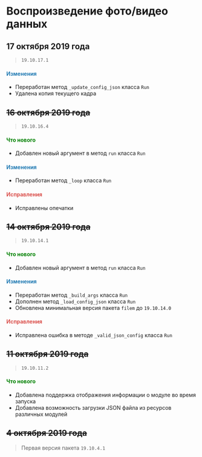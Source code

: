 # Воспроизведение фото/видео данных

## 17 октября 2019 года

> `19.10.17.1`

<h4><span style="color:#247CB4;">Изменения</span></h4>

- Переработан метод `_update_config_json` класса `Run`
- Удалена копия текущего кадра

## ~~16 октября 2019 года~~

> `19.10.16.4`

<h4><span style="color:#008000;">Что нового</span></h4>

- Добавлен новый аргумент в метод `run` класса `Run`

<h4><span style="color:#247CB4;">Изменения</span></h4>

- Переработан метод `_loop` класса `Run`

<h4><span style="color:#DB534F;">Исправления</span></h4>

- Исправлены опечатки

## ~~14 октября 2019 года~~

> `19.10.14.1`

<h4><span style="color:#008000;">Что нового</span></h4>

- Добавлен новый аргумент в метод `run` класса `Run`

<h4><span style="color:#247CB4;">Изменения</span></h4>

- Переработан метод `_build_args` класса `Run`
- Дополнен метод `_load_config_json` класса `Run`
- Обновлена минимальная версия пакета `filem` до `19.10.14.0`

<h4><span style="color:#DB534F;">Исправления</span></h4>

- Исправлена ошибка в методе `_valid_json_config` класса `Run`

## ~~11 октября 2019 года~~

> `19.10.11.2`

<h4><span style="color:#008000;">Что нового</span></h4>

- Добавлена поддержка отображения информации о модуле во время запуска
- Добавлена возможность загрузки JSON файла из ресурсов различных модулей

## ~~4 октября 2019 года~~

> Первая версия пакета `19.10.4.1`
